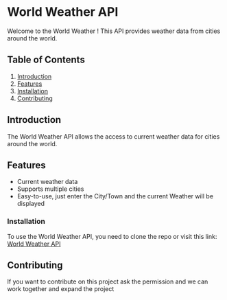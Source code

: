 # World Weather API

Welcome to the World Weather ! This API provides weather data from cities around the world.

## Table of Contents
1. [Introduction](#introduction)
2. [Features](#features)
3. [Installation](#getting-started)
4. [Contributing](#contributing)


## Introduction

The World Weather API allows the access to current weather data for cities around the world.

## Features

- Current weather data
- Supports multiple cities
- Easy-to-use, just enter the City/Town and the current Weather will be displayed


### Installation
To use the World Weather API, you need to clone the repo or visit this link: [World Weather API](https://ricco-world-weather.netlify.app/)

## Contributing
If you want to contribute on this project ask the permission and we can work together and expand the project

